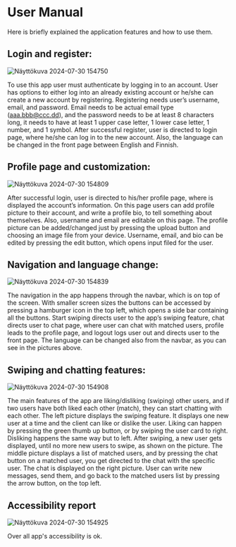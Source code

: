 # User Manual
Here is briefly explained the application features and how to use them. 

## Login and register:

![Näyttökuva 2024-07-30 154750](https://github.com/user-attachments/assets/75695597-a28d-4534-a3d1-53dd2fccb209)

To use this app user must authenticate by logging in to an account. User has options to either log into an already existing account or he/she can create a new account by registering. Registering needs user’s username, email, and password. Email needs to be actual email type (aaa.bbb@ccc.dd), and the password needs to be at least 8 characters long, it needs to have at least 1 upper case letter, 1 lower case letter, 1 number, and 1 symbol. After successful register, user is directed to login page, where he/she can log in to the new account. Also, the language can be changed in the front page between English and Finnish.

## Profile page and customization:

![Näyttökuva 2024-07-30 154809](https://github.com/user-attachments/assets/7dee6c91-ce68-4177-a304-77b4960c0db6)

After successful login, user is directed to his/her profile page, where is displayed the account’s information. On this page users can add profile picture to their account, and write a profile bio, to tell something about themselves. Also, username and email are editable on this page. The profile picture can be added/changed just by pressing the upload button and choosing an image file from your device. Username, email, and bio can be edited by pressing the edit button, which opens input filed for the user.

## Navigation and language change:

![Näyttökuva 2024-07-30 154839](https://github.com/user-attachments/assets/4a6570ab-e9f0-4794-923b-c2bc99c0e6f7)

The navigation in the app happens through the navbar, which is on top of the screen. With smaller screen sizes the buttons can be accessed by pressing a hamburger icon in the top left, which opens a side bar containing all the buttons. Start swiping directs user to the app’s swiping feature, chat directs user to chat page, where user can chat with matched users, profile leads to the profile page, and logout logs user out and directs user to the front page. The language can be changed also from the navbar, as you can see in the pictures above.

## Swiping and chatting features:

![Näyttökuva 2024-07-30 154908](https://github.com/user-attachments/assets/a0ba7898-142d-42a1-923e-f16f887aa661)


The main features of the app are liking/disliking (swiping) other users, and if two users have both liked each other (match), they can start chatting with each other. The left picture displays the swiping feature. It displays one new user at a time and the client can like or dislike the user. Liking can happen by pressing the green thumb up button, or by swiping the user card to right. Disliking happens the same way but to left. After swiping, a new user gets displayed, until no more new users to swipe, as shown on the picture. The middle picture displays a list of matched users, and by pressing the chat button on a matched user, you get directed to the chat with the specific user. The chat is displayed on the right picture. User can write new messages, send them, and go back to the matched users list by pressing the arrow button, on the top left.

## Accessibility report

![Näyttökuva 2024-07-30 154925](https://github.com/user-attachments/assets/cd413070-db69-4a13-a08b-0b6659df956b)




Over all app's accessibility is ok.
